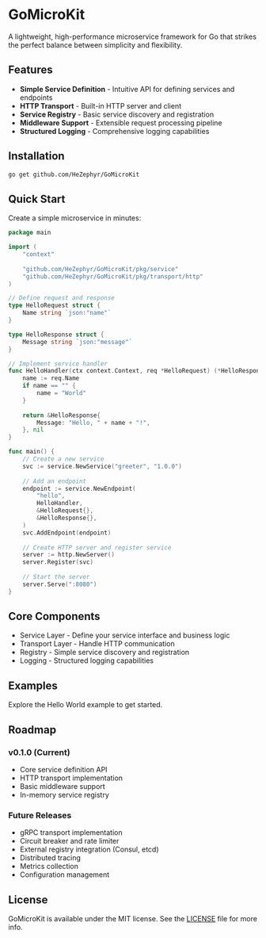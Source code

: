 # GoMicroKit

A lightweight, high-performance microservice framework for Go that strikes the perfect balance between simplicity and flexibility.

## Features

- **Simple Service Definition** - Intuitive API for defining services and endpoints
- **HTTP Transport** - Built-in HTTP server and client
- **Service Registry** - Basic service discovery and registration
- **Middleware Support** - Extensible request processing pipeline
- **Structured Logging** - Comprehensive logging capabilities

## Installation

```bash
go get github.com/HeZephyr/GoMicroKit
```

## Quick Start
Create a simple microservice in minutes:
```go
package main

import (
    "context"
    
    "github.com/HeZephyr/GoMicroKit/pkg/service"
    "github.com/HeZephyr/GoMicroKit/pkg/transport/http"
)

// Define request and response
type HelloRequest struct {
    Name string `json:"name"`
}

type HelloResponse struct {
    Message string `json:"message"`
}

// Implement service handler
func HelloHandler(ctx context.Context, req *HelloRequest) (*HelloResponse, error) {
    name := req.Name
    if name == "" {
        name = "World"
    }
    
    return &HelloResponse{
        Message: "Hello, " + name + "!",
    }, nil
}

func main() {
    // Create a new service
    svc := service.NewService("greeter", "1.0.0")
    
    // Add an endpoint
    endpoint := service.NewEndpoint(
        "hello",
        HelloHandler,
        &HelloRequest{},
        &HelloResponse{},
    )
    svc.AddEndpoint(endpoint)
    
    // Create HTTP server and register service
    server := http.NewServer()
    server.Register(svc)
    
    // Start the server
    server.Serve(":8080")
}
```
## Core Components
* Service Layer - Define your service interface and business logic
* Transport Layer - Handle HTTP communication
* Registry - Simple service discovery and registration
* Logging - Structured logging capabilities
## Examples
Explore the Hello World example to get started.
## Roadmap
### v0.1.0 (Current)
* Core service definition API
* HTTP transport implementation
* Basic middleware support
* In-memory service registry
### Future Releases
* gRPC transport implementation
* Circuit breaker and rate limiter
* External registry integration (Consul, etcd)
* Distributed tracing
* Metrics collection
* Configuration management
## License

GoMicroKit is available under the MIT license. See the [LICENSE](https://github.com/HeZephyr/GoMicroKit/blob/main/LICENSE) file for more info.